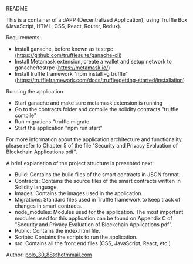 README

This is a container of a dAPP (Decentralized Application), using Truffle Box (JavaScript, HTML, CSS, React, Router, Redux).

Requirements:
- Install ganache, before known as testrpc (https://github.com/trufflesuite/ganache-cli)
- Install Metamask extension, create a wallet and setup network to ganache/testrpc (https://metamask.io/)
- Install truffle framework "npm install -g truffle" (https://truffleframework.com/docs/truffle/getting-started/installation)

Running the application
- Start ganache and make sure metamask extension is running
- Go to the contracts folder and compile the solidity contracts "truffle compile"
- Run migrations "truffle migrate
- Start the application "npm run start"


For more information about the application architecture and functionality, please refer to Chapter 5 of the file "Security and Privacy Evaluation of Blockchain Applications.pdf".

A brief explanation of the project structure is presented next:

* Build: Contains the build files of the smart contracts in JSON format.
* Contracts: Contains the source files of the smart contracts written in Solidity language.
* Images: Contains the images used in the application.
* Migrations: Standard files used in Truffle framework to keep track of changes in smart contracts. 
* node_modules: Modules used for the application. The most important modules used for this application can be found on Appendix C of "Security and Privacy Evaluation of Blockchain Applications.pdf".
* Public: Contains the index.html file.
* Scripts: Contains the scripts to run the application.
* src: Contains all the front end files (CSS, JavaScript, React, etc.)

Author: polo_30_88@hotmmail.com



